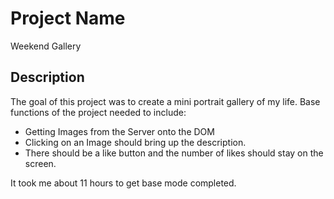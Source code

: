 # Project Name

Weekend Gallery

## Description

The goal of this project was to create a mini portrait gallery of my life. Base functions of the project needed to include:
* Getting Images from the Server onto the DOM
* Clicking on an Image should bring up the description. 
* There should be a like button and the number of likes should stay on the screen.

It took me about 11 hours to get base mode completed. 

